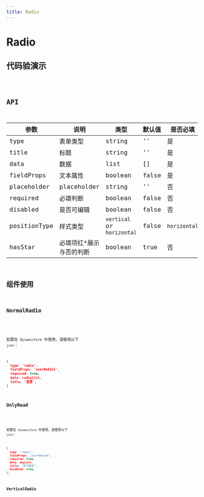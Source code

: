 ```yaml
---
title: Radio
---
```


# Radio

## 代码验演示

<code src="./demo/index.tsx" />

## API

| 参数         | 说明                    | 类型                       | 默认值 | 是否必填     |
| ------------ | ----------------------- | -------------------------- | ------ | ------------ |
| type         | 表单类型                | string                     | ''     | 是           |
| title        | 标题                    | string                     | ''     | 是           |
| data         | 数据                    | list                       | []     | 是           |
| fieldProps   | 文本属性                | boolean                    | false  | 是           |
| placeholder  | placeholder             | string                     | ''     | 否           |
| required     | 必填判断                | boolean                    | false  | 否           |
| disabled     | 是否可编辑              | boolean                    | false  | 否           |
| positionType | 样式类型                | `vertical` or `horizontal` | false  | `horizontal` |
| hasStar      | 必填项红*展示与否的判断 | boolean                    | true   | 否           |

## 组件使用

### NormalRadio

<code src="./demo/normalRadio.tsx" />

如需在 `DynamicForm` 中使用，请使用以下 `json`：

```json
{
  type: 'radio',
  fieldProps: 'userRadio1',
  required: true,
  data: radioList,
  title: '发票',
}
```

### OnlyRead

<code src="./demo/onlyRead.tsx" />

如需在 `DynamicForm` 中使用，请使用以下 `json`：

```json
{
  type: "radio",
  fieldProps: "userRadio4",
  required: true,
  data: dayList,
  title: "天气情况",
  disabled: true,
},
```

### VerticalRadio

<code src="./demo/verticalRadio.tsx" />